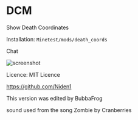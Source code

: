 # DCM
Show Death Coordinates

Installation:
```Minetest/mods/death_coords```

Chat

![screenshot](https://github.com/Niden1/DCM/blob/main/screenshot.png)


Licence: MIT Licence

https://github.com/Niden1



This version was edited by BubbaFrog

sound used from the song Zombie by Cranberries
